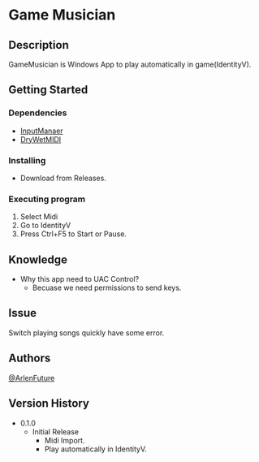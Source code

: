 # Game Musician

## Description

GameMusician is Windows App to play automatically in game(IdentityV).

## Getting Started

### Dependencies

* [InputManaer](https://www.codeproject.com/Articles/117657/InputManager-library-Track-user-input-and-simulate)
* [DryWetMIDI](https://github.com/melanchall/drywetmidi)

### Installing

* Download from Releases.

### Executing program

1. Select Midi
2. Go to IdentityV
3. Press Ctrl+F5 to Start or Pause.

## Knowledge

* Why this app need to UAC Control?
    * Becuase we need permissions to send keys.

## Issue

Switch playing songs quickly have some error.

## Authors

[@ArlenFuture](https://www.facebook.com/ArlenFuture)

## Version History

* 0.1.0
    * Initial Release
        * Midi Import.
        * Play automatically in IdentityV.